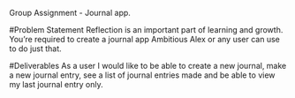 Group Assignment - Journal app.



#Problem Statement 
Reflection is an important part of learning and growth. You’re required to create a journal app Ambitious Alex or any user can use to do just that.

#Deliverables
As a user I would like to be able to create a new journal, make a new journal entry, see a list of journal entries made and be able to view my last journal entry only.
